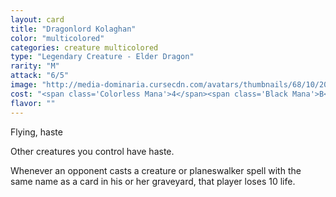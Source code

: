 ```yaml
---
layout: card
title: "Dragonlord Kolaghan"
color: "multicolored"
categories: creature multicolored
type: "Legendary Creature - Elder Dragon"
rarity: "M"
attack: "6/5"
image: "http://media-dominaria.cursecdn.com/avatars/thumbnails/68/10/200/283/635611471380426945.png"
cost: "<span class='Colorless Mana'>4</span><span class='Black Mana'>B</span><span class='Red Mana'>R</span>"
flavor: ""
---
```


Flying, haste

Other creatures you control have haste.

Whenever an opponent casts a creature or planeswalker spell with the same name as a card in his or her graveyard, that player loses 10 life.
